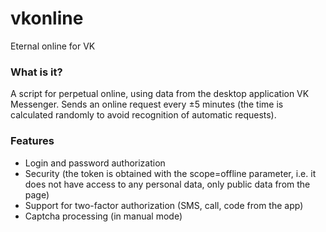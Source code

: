 # vkonline
Eternal online for VK

### What is it?
A script for perpetual online, using data from the desktop application VK Messenger. Sends an online request every ±5 minutes (the time is calculated randomly to avoid recognition of automatic requests).

### Features
- Login and password authorization
- Security (the token is obtained with the scope=offline parameter, i.e. it does not have access to any personal data, only public data from the page)
- Support for two-factor authorization (SMS, call, code from the app)
- Captcha processing (in manual mode)
